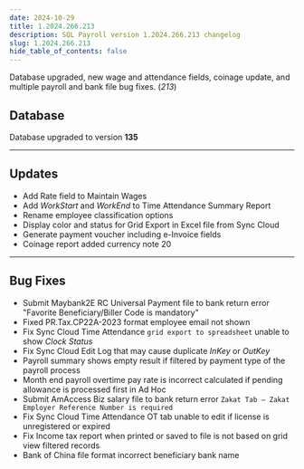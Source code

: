 ```yaml
---
date: 2024-10-29
title: 1.2024.266.213
description: SQL Payroll version 1.2024.266.213 changelog
slug: 1.2024.266.213
hide_table_of_contents: false
---
```


Database upgraded, new wage and attendance fields, coinage update, and multiple payroll and bank file bug fixes. (*213*)

<!-- truncate -->

## Database

Database upgraded to version **135**

---

## Updates

- Add Rate field to Maintain Wages
- Add *WorkStart* and *WorkEnd* to Time Attendance Summary Report
- Rename employee classification options
- Display color and status for Grid Export in Excel file from Sync Cloud
- Generate payment voucher including e-Invoice fields
- Coinage report added currency note 20

---

## Bug Fixes

- Submit Maybank2E RC Universal Payment file to bank return error "Favorite Beneficiary/Biller Code is mandatory"
- Fixed PR.Tax.CP22A-2023 format employee email not shown
- Fix Sync Cloud Time Attendance `grid export to spreadsheet` unable to show *Clock Status*
- Fix Sync Cloud Edit Log that may cause duplicate *InKey* or *OutKey*
- Payroll summary shows empty result if filtered by payment type of the payroll process
- Month end payroll overtime pay rate is incorrect calculated if pending allowance is processed first in Ad Hoc
- Submit AmAccess Biz salary file to bank return error `Zakat Tab – Zakat Employer Reference Number is required`
- Fix Sync Cloud Time Attendance OT tab unable to edit if license is unregistered or expired
- Fix Income tax report when printed or saved to file is not based on grid view filtered records
- Bank of China file format incorrect beneficiary bank name

